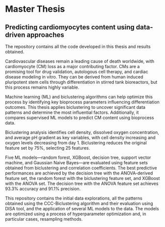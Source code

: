 # Master Thesis

## Predicting cardiomyocytes content using data-driven approaches

The repository contains all the code developed in this thesis and results obtained.

Cardiovascular diseases remain a leading cause of death worldwide, with cardiomyocyte (CM) loss as a major contributing factor. CMs are a promising tool for drug validation, autologous cell therapy, and cardiac disease modeling in vitro. They can be derived from human induced pluripotent stem cells through differentiation in stirred tank bioreactors, but this process remains highly variable.

Machine learning (ML) and biclustering algorithms can help optimize this process by identifying key bioprocess parameters influencing differentiation outcomes. This thesis applies biclustering to uncover significant data patterns and determine the most influential factors. Additionally, it compares supervised ML models to predict CM content using bioprocess data.

Biclustering analysis identifies cell density, dissolved oxygen concentration, and average pH gradient as key variables, with cell density increasing and oxygen levels decreasing from day 1. Biclustering reduces the original feature set by 75\%, selecting 25 features.

Five ML models—random forest, XGBoost, decision tree, support vector machine, and Gaussian Naive Bayes—are evaluated using feature sets obtained from biclustering and correlation coefficients. The best predictive performances are achieved by the decision tree with the ANOVA-derived feature set, the random forest with the biclustering feature set, and XGBoost with the ANOVA set. The decision tree with the ANOVA feature set achieves 93.3\% accuracy and 91.1\% precision.

This repository contains the initial data explorations, all the patterns obtained using the CCC-Biclustering algorithm and their evaluation using DISA tool, and the application of several ML models to the data. The models are optimized using a process of hyperparameter optimization and, in particular cases, resampling methods.
